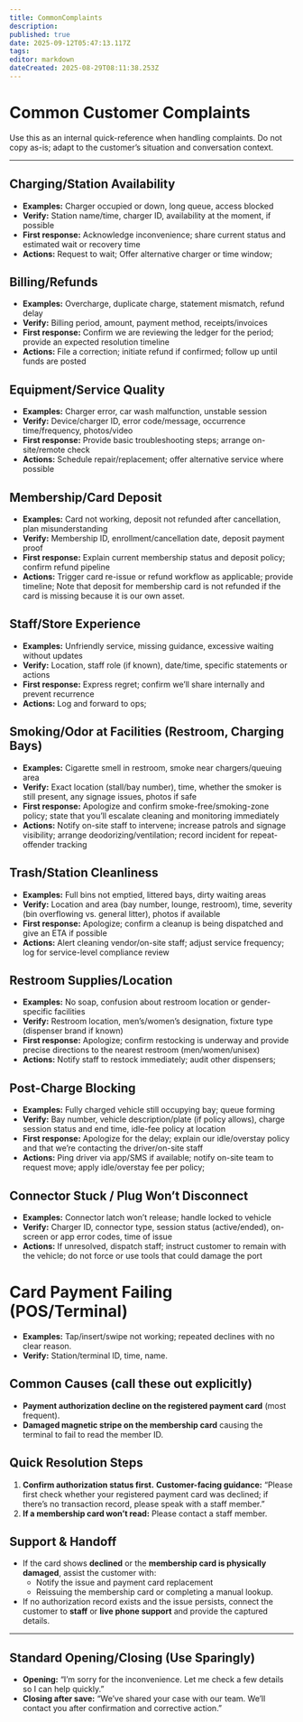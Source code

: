 ```yaml
---
title: CommonComplaints
description: 
published: true
date: 2025-09-12T05:47:13.117Z
tags: 
editor: markdown
dateCreated: 2025-08-29T08:11:38.253Z
---
```


# Common Customer Complaints

Use this as an internal quick-reference when handling complaints. Do not copy as-is; adapt to the customer’s situation and conversation context.

---

## Charging/Station Availability

* **Examples:** Charger occupied or down, long queue, access blocked
* **Verify:** Station name/time, charger ID, availability at the moment, if possible
* **First response:** Acknowledge inconvenience; share current status and estimated wait or recovery time
* **Actions:** Request to wait; Offer alternative charger or time window;

## Billing/Refunds

* **Examples:** Overcharge, duplicate charge, statement mismatch, refund delay
* **Verify:** Billing period, amount, payment method, receipts/invoices
* **First response:** Confirm we are reviewing the ledger for the period; provide an expected resolution timeline
* **Actions:** File a correction; initiate refund if confirmed; follow up until funds are posted

## Equipment/Service Quality

* **Examples:** Charger error, car wash malfunction, unstable session
* **Verify:** Device/charger ID, error code/message, occurrence time/frequency, photos/video
* **First response:** Provide basic troubleshooting steps; arrange on-site/remote check
* **Actions:** Schedule repair/replacement; offer alternative service where possible

## Membership/Card Deposit

* **Examples:** Card not working, deposit not refunded after cancellation, plan misunderstanding
* **Verify:** Membership ID, enrollment/cancellation date, deposit payment proof
* **First response:** Explain current membership status and deposit policy; confirm refund pipeline
* **Actions:** Trigger card re-issue or refund workflow as applicable; provide timeline; Note that deposit for membership card is not refunded if the card is missing because it is our own asset.

## Staff/Store Experience

* **Examples:** Unfriendly service, missing guidance, excessive waiting without updates
* **Verify:** Location, staff role (if known), date/time, specific statements or actions
* **First response:** Express regret; confirm we’ll share internally and prevent recurrence
* **Actions:** Log and forward to ops;

## Smoking/Odor at Facilities (Restroom, Charging Bays)

* **Examples:** Cigarette smell in restroom, smoke near chargers/queuing area
* **Verify:** Exact location (stall/bay number), time, whether the smoker is still present, any signage issues, photos if safe
* **First response:** Apologize and confirm smoke-free/smoking-zone policy; state that you’ll escalate cleaning and monitoring immediately
* **Actions:** Notify on-site staff to intervene; increase patrols and signage visibility; arrange deodorizing/ventilation; record incident for repeat-offender tracking

## Trash/Station Cleanliness

* **Examples:** Full bins not emptied, littered bays, dirty waiting areas
* **Verify:** Location and area (bay number, lounge, restroom), time, severity (bin overflowing vs. general litter), photos if available
* **First response:** Apologize; confirm a cleanup is being dispatched and give an ETA if possible
* **Actions:** Alert cleaning vendor/on-site staff; adjust service frequency; log for service-level compliance review

## Restroom Supplies/Location

* **Examples:** No soap, confusion about restroom location or gender-specific facilities
* **Verify:** Restroom location, men’s/women’s designation, fixture type (dispenser brand if known)
* **First response:** Apologize; confirm restocking is underway and provide precise directions to the nearest restroom (men/women/unisex)
* **Actions:** Notify staff to restock immediately; audit other dispensers;

## Post-Charge Blocking

* **Examples:** Fully charged vehicle still occupying bay; queue forming
* **Verify:** Bay number, vehicle description/plate (if policy allows), charge session status and end time, idle-fee policy at location
* **First response:** Apologize for the delay; explain our idle/overstay policy and that we’re contacting the driver/on-site staff
* **Actions:** Ping driver via app/SMS if available; notify on-site team to request move; apply idle/overstay fee per policy;

## Connector Stuck / Plug Won’t Disconnect

* **Examples:** Connector latch won’t release; handle locked to vehicle
* **Verify:** Charger ID, connector type, session status (active/ended), on-screen or app error codes, time of issue
* **Actions:** If unresolved, dispatch staff; instruct customer to remain with the vehicle; do not force or use tools that could damage the port

# Card Payment Failing (POS/Terminal)

* **Examples:** Tap/insert/swipe not working; repeated declines with no clear reason.
* **Verify:** Station/terminal ID, time, name.

## Common Causes (call these out explicitly)

* **Payment authorization decline on the registered payment card** (most frequent).
* **Damaged magnetic stripe on the membership card** causing the terminal to fail to read the member ID.

## Quick Resolution Steps
1. **Confirm authorization status first.**
   **Customer-facing guidance:** “Please first check whether your registered payment card was declined; if there’s no transaction record, please speak with a staff member.”
2. **If a membership card won’t read:**
   Please contact a staff member.

## Support & Handoff

* If the card shows **declined** or the **membership card is physically damaged**, assist the customer with:
  * Notify the issue and payment card replacement
  * Reissuing the membership card or completing a manual lookup.
* If no authorization record exists and the issue persists, connect the customer to **staff** or **live phone support** and provide the captured details.
  
---

## Standard Opening/Closing (Use Sparingly)

* **Opening:** “I’m sorry for the inconvenience. Let me check a few details so I can help quickly.”
* **Closing after save:** “We’ve shared your case with our team. We’ll contact you after confirmation and corrective action.”
